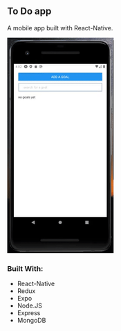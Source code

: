 ## To Do app

A mobile app built with React-Native. 



![alt text](src/img/ezgif.com-video-to-gif.gif "Home Page screenshot")



### Built With:
- React-Native
- Redux
- Expo
- Node.JS
- Express
- MongoDB


